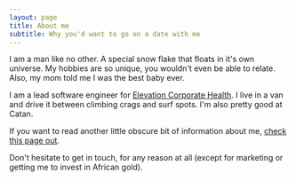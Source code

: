 ```yaml
---
layout: page
title: About me
subtitle: Why you'd want to go on a date with me
---
```


I am a man like no other. A special snow flake that floats in it's own universe. My hobbies are so unique, you wouldn't even be able to relate. Also, my mom told me I was the best baby ever.

I am a lead software engineer for [Elevation Corporate Health](https://www.elevationcorporatehealth.com/). I live in a van and drive it between climbing crags and surf spots. I'm also pretty good at Catan.

If you want to read another little obscure bit of information about me, [check this page out](https://about.me/alondahari).

Don't hesitate to get in touch, for any reason at all (except for marketing or getting me to invest in African gold).
